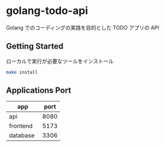 # golang-todo-api

Golang でのコーディングの実践を目的とした TODO アプリの API

## Getting Started

ローカルで実行が必要なツールをインストール

```bash
make install
```

## Applications Port

| app        | port |
| ---------- | ---- |
| api 　　　 | 8080 |
| frontend   | 5173 |
| database   | 3306 |
